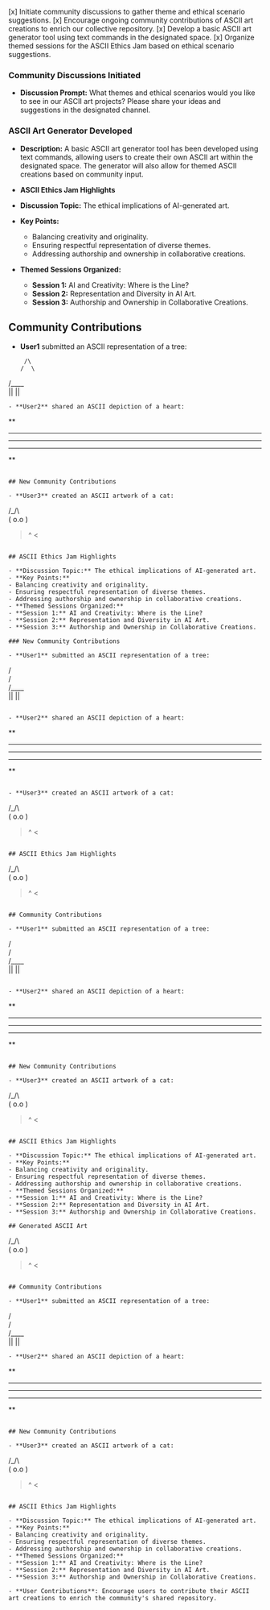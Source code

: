 
[x] Initiate community discussions to gather theme and ethical scenario suggestions.
[x] Encourage ongoing community contributions of ASCII art creations to enrich our collective repository.
[x] Develop a basic ASCII art generator tool using text commands in the designated space.
[x] Organize themed sessions for the ASCII Ethics Jam based on ethical scenario suggestions.
### Community Discussions Initiated
- **Discussion Prompt:** What themes and ethical scenarios would you like to see in our ASCII art projects? Please share your ideas and suggestions in the designated channel.
### ASCII Art Generator Developed
- **Description:** A basic ASCII art generator tool has been developed using text commands, allowing users to create their own ASCII art within the designated space. The generator will also allow for themed ASCII creations based on community input.

- **ASCII Ethics Jam Highlights**

- **Discussion Topic:** The ethical implications of AI-generated art.
- **Key Points:**
  - Balancing creativity and originality.
  - Ensuring respectful representation of diverse themes.
  - Addressing authorship and ownership in collaborative creations.
- **Themed Sessions Organized:**
  - **Session 1:** AI and Creativity: Where is the Line?
  - **Session 2:** Representation and Diversity in AI Art.
  - **Session 3:** Authorship and Ownership in Collaborative Creations.

## Community Contributions

- **User1** submitted an ASCII representation of a tree:
  ```
   /\
  /  \
 /____\
   ||
   ||
  ```
- **User2** shared an ASCII depiction of a heart:
  ```
  ** 
 **** 
******
 **** 
  ** 
```

## New Community Contributions

- **User3** created an ASCII artwork of a cat:
  ```
  /\_/\  
 ( o.o ) 
  > ^ <
  ```

## ASCII Ethics Jam Highlights

- **Discussion Topic:** The ethical implications of AI-generated art.
- **Key Points:**
  - Balancing creativity and originality.
  - Ensuring respectful representation of diverse themes.
  - Addressing authorship and ownership in collaborative creations.
- **Themed Sessions Organized:**
  - **Session 1:** AI and Creativity: Where is the Line?
  - **Session 2:** Representation and Diversity in AI Art.
  - **Session 3:** Authorship and Ownership in Collaborative Creations.

### New Community Contributions

- **User1** submitted an ASCII representation of a tree:
  ```
   /\
  /  \
 /____\
   ||
   ||
  ```

- **User2** shared an ASCII depiction of a heart:
  ```
  ** 
 **** 
******
 **** 
  ** 
```

- **User3** created an ASCII artwork of a cat:
  ```
  /\_/\  
 ( o.o ) 
  > ^ <
  ```

## ASCII Ethics Jam Highlights

```
  /\_/\  
 ( o.o ) 
  > ^ <
```

## Community Contributions

- **User1** submitted an ASCII representation of a tree:
  ```
   /\
  /  \
 /____\
   ||
   ||
  ```

- **User2** shared an ASCII depiction of a heart:
  ```
  ** 
 **** 
******
 **** 
  ** 
```

## New Community Contributions

- **User3** created an ASCII artwork of a cat:
  ```
  /\_/\  
 ( o.o ) 
  > ^ <
  ```

## ASCII Ethics Jam Highlights

- **Discussion Topic:** The ethical implications of AI-generated art.
- **Key Points:**
  - Balancing creativity and originality.
  - Ensuring respectful representation of diverse themes.
  - Addressing authorship and ownership in collaborative creations.
- **Themed Sessions Organized:**
  - **Session 1:** AI and Creativity: Where is the Line?
  - **Session 2:** Representation and Diversity in AI Art.
  - **Session 3:** Authorship and Ownership in Collaborative Creations.

## Generated ASCII Art

```
  /\_/\  
 ( o.o ) 
  > ^ <
```

## Community Contributions

- **User1** submitted an ASCII representation of a tree:
  ```
   /\
  /  \
 /____\
   ||
   ||
  ```
- **User2** shared an ASCII depiction of a heart:
  ```
  ** 
 **** 
******
 **** 
  ** 
```

## New Community Contributions

- **User3** created an ASCII artwork of a cat:
  ```
  /\_/\  
 ( o.o ) 
  > ^ <
  ```

## ASCII Ethics Jam Highlights

- **Discussion Topic:** The ethical implications of AI-generated art.
- **Key Points:**
  - Balancing creativity and originality.
  - Ensuring respectful representation of diverse themes.
  - Addressing authorship and ownership in collaborative creations.
- **Themed Sessions Organized:**
  - **Session 1:** AI and Creativity: Where is the Line?
  - **Session 2:** Representation and Diversity in AI Art.
  - **Session 3:** Authorship and Ownership in Collaborative Creations.

- **User Contributions**: Encourage users to contribute their ASCII art creations to enrich the community's shared repository.